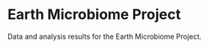 Earth Microbiome Project
========================

Data and analysis results for the Earth Microbiome Project.
